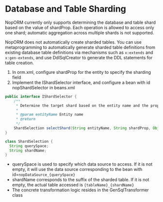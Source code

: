 # Database and Table Sharding

NopORM currently only supports determining the database and table shard based on the value of shardProp. Each operation is allowed to access only one shard; automatic aggregation across multiple shards is not supported.

NopORM does not automatically create sharded tables. You can use metaprogramming to automatically generate sharded table definitions from existing database table definitions via mechanisms such as `x:extends` and `x:gen-extends`, and use DdlSqlCreator to generate the DDL statements for table creation.

1. In orm.xml, configure shardProp for the entity to specify the sharding field
2. Implement the IShardSelector interface, and configure a bean with id nopShardSelector in beans.xml

```java
public interface IShardSelector {
    /**
     * Determine the target shard based on the entity name and the property value specified at query time.
     *
     * @param entityName Entity name
     * @return
     */
    ShardSelection selectShard(String entityName, String shardProp, Object shardValue);
}

class ShardSelection {
  String querySpace;
  String shardName;
}
```

* querySpace is used to specify which data source to access. If it is not empty, it will use the data source corresponding to the bean with id=`nopDataSource_{querySpace}`
* shardName corresponds to the suffix of the sharded table. If it is not empty, the actual table accessed is `{tableName}_{shardName}`
* The concrete transformation logic resides in the GenSqlTransformer class

<!-- SOURCE_MD5:d989087efd2319b41f9161aeefecc50d-->
